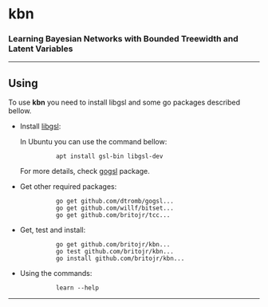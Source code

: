 # kbn
### Learning Bayesian Networks with Bounded Treewidth and Latent Variables

___

## Using
To use **kbn** you need to install libgsl and some go packages described bellow.

* Install [libgsl](https://www.gnu.org/software/gsl/):

    In Ubuntu you can use the command bellow:

                apt install gsl-bin libgsl-dev

    For more details, check [gogsl](https://github.com/dtromb/gogsl) package.

* Get other required packages:

                go get github.com/dtromb/gogsl...
                go get github.com/willf/bitset...
                go get github.com/britojr/tcc...

* Get, test and install:

                go get github.com/britojr/kbn...
                go test github.com/britojr/kbn...
                go install github.com/britojr/kbn...

* Using the commands:

                learn --help

---

